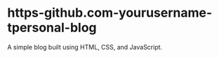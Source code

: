 # https-github.com-yourusername-tpersonal-blog
A simple blog built using HTML, CSS, and JavaScript.
